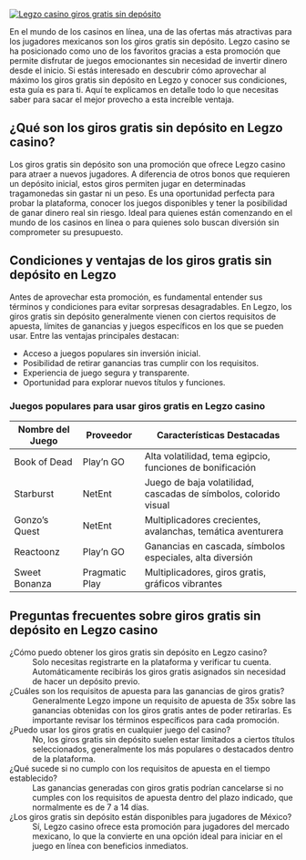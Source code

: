 [![Legzo casino giros gratis sin depósito](https://123-caf.pages.dev/gitsignup.png)](https://vrmoo.ru/Bt82HjjY)

<p>En el mundo de los casinos en línea, una de las ofertas más atractivas para los jugadores mexicanos son los giros gratis sin depósito. Legzo casino se ha posicionado como uno de los favoritos gracias a esta promoción que permite disfrutar de juegos emocionantes sin necesidad de invertir dinero desde el inicio. Si estás interesado en descubrir cómo aprovechar al máximo los giros gratis sin depósito en Legzo y conocer sus condiciones, esta guía es para ti. Aquí te explicamos en detalle todo lo que necesitas saber para sacar el mejor provecho a esta increíble ventaja.</p>  <h2>¿Qué son los giros gratis sin depósito en Legzo casino?</h2> <p>Los giros gratis sin depósito son una promoción que ofrece Legzo casino para atraer a nuevos jugadores. A diferencia de otros bonos que requieren un depósito inicial, estos giros permiten jugar en determinadas tragamonedas sin gastar ni un peso. Es una oportunidad perfecta para probar la plataforma, conocer los juegos disponibles y tener la posibilidad de ganar dinero real sin riesgo. Ideal para quienes están comenzando en el mundo de los casinos en línea o para quienes solo buscan diversión sin comprometer su presupuesto.</p>  <h2>Condiciones y ventajas de los giros gratis sin depósito en Legzo</h2> <p>Antes de aprovechar esta promoción, es fundamental entender sus términos y condiciones para evitar sorpresas desagradables. En Legzo, los giros gratis sin depósito generalmente vienen con ciertos requisitos de apuesta, límites de ganancias y juegos específicos en los que se pueden usar. Entre las ventajas principales destacan:</p> <ul> <li>Acceso a juegos populares sin inversión inicial.</li> <li>Posibilidad de retirar ganancias tras cumplir con los requisitos.</li> <li>Experiencia de juego segura y transparente.</li> <li>Oportunidad para explorar nuevos títulos y funciones.</li> </ul>  <h3>Juegos populares para usar giros gratis en Legzo casino</h3> <table> <thead> <tr> <th>Nombre del Juego</th> <th>Proveedor</th> <th>Características Destacadas</th> </tr> </thead> <tbody> <tr> <td>Book of Dead</td> <td>Play’n GO</td> <td>Alta volatilidad, tema egipcio, funciones de bonificación</td> </tr> <tr> <td>Starburst</td> <td>NetEnt</td> <td>Juego de baja volatilidad, cascadas de símbolos, colorido visual</td> </tr> <tr> <td>Gonzo’s Quest</td> <td>NetEnt</td> <td>Multiplicadores crecientes, avalanchas, temática aventurera</td> </tr> <tr> <td>Reactoonz</td> <td>Play’n GO</td> <td>Ganancias en cascada, símbolos especiales, alta diversión</td> </tr> <tr> <td>Sweet Bonanza</td> <td>Pragmatic Play</td> <td>Multiplicadores, giros gratis, gráficos vibrantes</td> </tr> </tbody> </table>  <h2>Preguntas frecuentes sobre giros gratis sin depósito en Legzo casino</h2> <dl> <dt>¿Cómo puedo obtener los giros gratis sin depósito en Legzo casino?</dt> <dd>Solo necesitas registrarte en la plataforma y verificar tu cuenta. Automáticamente recibirás los giros gratis asignados sin necesidad de hacer un depósito previo.</dd>  <dt>¿Cuáles son los requisitos de apuesta para las ganancias de giros gratis?</dt> <dd>Generalmente Legzo impone un requisito de apuesta de 35x sobre las ganancias obtenidas con los giros gratis antes de poder retirarlas. Es importante revisar los términos específicos para cada promoción.</dd>  <dt>¿Puedo usar los giros gratis en cualquier juego del casino?</dt> <dd>No, los giros gratis sin depósito suelen estar limitados a ciertos títulos seleccionados, generalmente los más populares o destacados dentro de la plataforma.</dd>  <dt>¿Qué sucede si no cumplo con los requisitos de apuesta en el tiempo establecido?</dt> <dd>Las ganancias generadas con giros gratis podrían cancelarse si no cumples con los requisitos de apuesta dentro del plazo indicado, que normalmente es de 7 a 14 días.</dd>  <dt>¿Los giros gratis sin depósito están disponibles para jugadores de México?</dt> <dd>Sí, Legzo casino ofrece esta promoción para jugadores del mercado mexicano, lo que la convierte en una opción ideal para iniciar en el juego en línea con beneficios inmediatos.</dd> </dl>